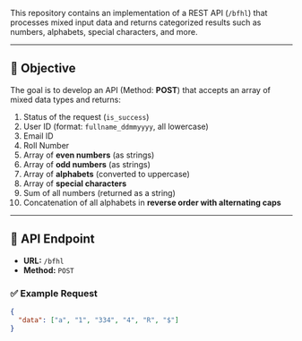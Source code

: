This repository contains an implementation of a REST API (`/bfhl`) that processes mixed input data and returns categorized results such as numbers, alphabets, special characters, and more.

---

## 📌 Objective
The goal is to develop an API (Method: **POST**) that accepts an array of mixed data types and returns:

1. Status of the request (`is_success`)
2. User ID (format: `fullname_ddmmyyyy`, all lowercase)
3. Email ID
4. Roll Number
5. Array of **even numbers** (as strings)
6. Array of **odd numbers** (as strings)
7. Array of **alphabets** (converted to uppercase)
8. Array of **special characters**
9. Sum of all numbers (returned as a string)
10. Concatenation of all alphabets in **reverse order with alternating caps**

---

## 🚀 API Endpoint

- **URL:** `/bfhl`
- **Method:** `POST`

### ✅ Example Request
```json
{
  "data": ["a", "1", "334", "4", "R", "$"]
}
